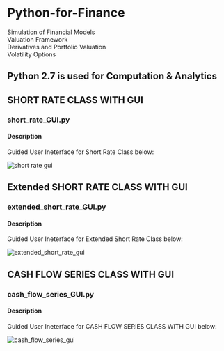 # Python-for-Finance
Simulation of Financial Models  
Valuation Framework  
Derivatives and Portfolio Valuation  
Volatility Options  

## Python 2.7 is used for Computation & Analytics


## SHORT RATE CLASS WITH GUI 
### short_rate_GUI.py  
#### Description  
Guided User Ineterface for Short Rate Class below:  
  
![short rate gui](https://user-images.githubusercontent.com/30389323/43771663-5c40ccae-9a59-11e8-8018-328fc3e3ac1f.PNG)  

## Extended SHORT RATE CLASS WITH GUI 
### extended_short_rate_GUI.py  
#### Description  
Guided User Ineterface for Extended Short Rate Class below:  

![extended_short_rate_gui](https://user-images.githubusercontent.com/30389323/43772860-11b35054-9a5d-11e8-828a-56e70beac4c6.PNG)  

## CASH FLOW SERIES CLASS WITH GUI 
### cash_flow_series_GUI.py  
#### Description  
Guided User Ineterface for CASH FLOW SERIES CLASS WITH GUI below:  

![cash_flow_series_gui](https://user-images.githubusercontent.com/30389323/43773198-62309ea0-9a5e-11e8-907f-94fbce795e02.PNG)  
